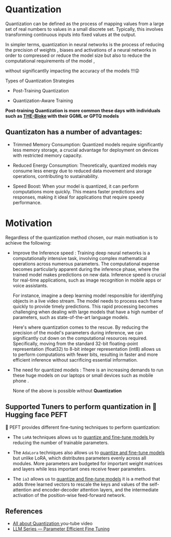 # Quantization 


Quantization can be defined as the process of mapping values from a large set of real numbers to values in a small discrete set. Typically, this involves transforming continuous inputs into fixed values at the output. 

In simpler terms,  quantization in neural networks is the process of reducing the precision of weights , biases and activations of a neural networks in order to compressed or reduce the model size but also to reduce the computational requirements of the model  , 

without significantlly impacting the accuracy of the models !!!😲 

Types of Quantization Strategies

* Post-Training Quantization

* Quantization-Aware Training

**Post-training Quantization is more common these days with individuals such as [THE-Bloke](https://huggingface.co/TheBloke) with their GGML or GPTQ models**


## Quantizaton  has a number of advantages: 

*  Trimmed Memory Consumption: Quantized models require significantly less memory storage, a crucial advantage for deployment on devices with restricted memory capacity.

*  Reduced Energy Consumption: Theoretically, quantized models may consume less energy due to reduced data movement and storage operations, contributing to sustainability.

* Speed Boost: When your model is quantized, it can perform computations more quickly. This means faster predictions and responses, making it ideal for applications that require speedy performance.

  
# Motivation 

Regardless of the quantization method chosen, our main motivation is to achieve the following:

* Improve the Inference speed :  Training deep neural networks is a computationally intensive task, involving complex mathematical operations across numerous parameters. The 
computational expense becomes particularly apparent during the inference phase, where the trained model makes predictions on new data. Inference speed is crucial for real-time applications, such as image recognition in mobile apps or voice assistants.

  For instance, imagine a deep learning model responsible for identifying objects in a live video stream. The model needs to process each frame quickly to provide timely predictions. This rapid processing becomes challenging when dealing with large models that have a high number of parameters, such as state-of-the-art language models.

  Here's where quantization comes to the rescue. By reducing the precision of the model's parameters during inference, we can significantly cut down on the computational resources required. Specifically, moving from the standard 32-bit floating-point representation (float32) to 8-bit integer representation (int8) allows us to perform computations with fewer bits, resulting in faster and more efficient inference without sacrificing essential information.


* The need for quantized models : There is an increasing demands to run these huge models on our laptops or small devices such as  mobile phone . 
  
  None of the above is possible without **Quantization**   


## Supported Tuners to perform quantization in 🤗 Hugging face PEFT

🤗 PEFT provides different fine-tuning techniques  to perform quantization:

* The `LoRA` techniques allows us to
[quantize and fine-tune models ](https://huggingface.co/docs/peft/main/en/package_reference/lora)by reducing the number of trainable parameters.

* The `AdaLora` techniques also allows us to [quantize and fine-tune models](https://huggingface.co/docs/peft/main/en/package_reference/adalora) but unlike LoRA, which distributes parameters evenly across all modules. More parameters are budgeted for important weight matrices and layers while less important ones receive fewer parameters.

* The `ia3` allows us to [quantize and fine-tune models](https://huggingface.co/docs/peft/main/en/package_reference/ia3) it is a method that adds three learned vectors to rescale the keys and values of the self-attention and encoder-decoder attention layers, and the intermediate activation of the position-wise feed-forward network.


## References

- [All about Quantization ](https://www.youtube.com/watch?v=UQlsqdwCQdc&t=478s) you-tube video
- [LLM Series — Parameter Efficient Fine Tuning](https://medium.com/@abonia/llm-series-parameter-efficient-fine-tuning-e9839fae44ac)